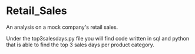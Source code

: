 # Retail_Sales
An analysis on a mock company's retail sales.

Under the top3salesdays.py file you will find code written in sql and python that is able to find the top 3 sales days per product category.
